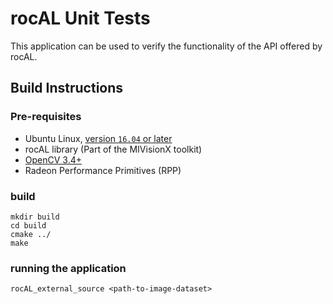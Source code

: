 # rocAL Unit Tests
This application can be used to verify the functionality of the API offered by rocAL.

## Build Instructions

### Pre-requisites
* Ubuntu Linux, [version `16.04` or later](https://www.microsoft.com/software-download/windows10)
* rocAL library (Part of the MIVisionX toolkit)
* [OpenCV 3.4+](https://github.com/opencv/opencv/releases/tag/3.4.0)
* Radeon Performance Primitives (RPP)

### build
  ````
  mkdir build
  cd build
  cmake ../
  make
  ````
### running the application
  ````
  rocAL_external_source <path-to-image-dataset>
  ````

